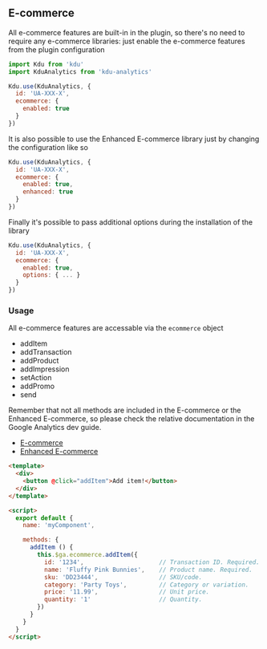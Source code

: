 ## E-commerce

All e-commerce features are built-in in the plugin, so there's no need to require any e-commerce libraries: just enable the e-commerce features from the plugin configuration

```js
import Kdu from 'kdu'
import KduAnalytics from 'kdu-analytics'

Kdu.use(KduAnalytics, {
  id: 'UA-XXX-X',
  ecommerce: {
    enabled: true
  }
})
```

It is also possible to use the Enhanced E-commerce library just by changing the configuration like so

```js
Kdu.use(KduAnalytics, {
  id: 'UA-XXX-X',
  ecommerce: {
    enabled: true,
    enhanced: true
  }
})
```

Finally it's possible to pass additional options during the installation of the library

```js
Kdu.use(KduAnalytics, {
  id: 'UA-XXX-X',
  ecommerce: {
    enabled: true,
    options: { ... }
  }
})
```

### Usage
All e-commerce features are accessable via the `ecommerce` object

- addItem
- addTransaction
- addProduct
- addImpression
- setAction
- addPromo
- send

Remember that not all methods are included in the E-commerce or the Enhanced E-commerce, so please check the relative documentation in the Google Analytics dev guide.

- [E-commerce](https://developers.google.com/analytics/devguides/collection/analyticsjs/ecommerce)
- [Enhanced E-commerce](https://developers.google.com/analytics/devguides/collection/analyticsjs/enhanced-ecommerce)


```html
<template>
  <div>
    <button @click="addItem">Add item!</button>
  </div>
</template>

<script>
  export default {
    name: 'myComponent',

    methods: {
      addItem () {
        this.$ga.ecommerce.addItem({
          id: '1234',                     // Transaction ID. Required.
          name: 'Fluffy Pink Bunnies',    // Product name. Required.
          sku: 'DD23444',                 // SKU/code.
          category: 'Party Toys',         // Category or variation.
          price: '11.99',                 // Unit price.
          quantity: '1'                   // Quantity.
        })
      }
    }
  }
</script>
```
